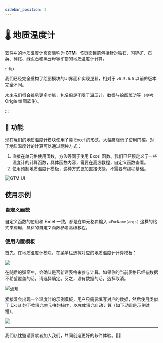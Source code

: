 ```yaml
---
sidebar_position: 2
---
```


# 🌡️ 地质温度计

软件中的地质温度计页面简称为 **GTM**。该页面目前包括针对锆石、闪锌矿、石英、砷钇、绿泥石和黑云母等矿物的地质温度计计算。

:::tip

我们已经完全重构了绘图模块的UI界面和实现逻辑，相对于 `v0.5.0.0` 以前的版本完全不同。

未来我们将会继承更多功能，包括但是不限于温压计，数据与绘图联动等（参考 Origin 绘图软件）。

:::

## 🌟 功能

现在我们的地质温度计模块使用了类 Excel 的形式，大幅度降低了使用门槛。对于地质温度计的计算可以通过两种方式：

1. 直接在单元格使用函数，方法等同于使用 Excel 函数。我们已经预定义了一些温度计的计算函数，具体函数内容，需要在高级教程，自定义函数查看。
2. 使用预制地质温度计模板，这种方式更加直接快捷，不需要有编程基础。

![GTM UI](https://geo-1303234197.cos.ap-hongkong.myqcloud.com/V0_5_0_0/GTM_UI.png)

## 使用示例

### 自定义函数

自定义函数的使用和 Excel 一致，都是在单元格内输入 `=FucName(args)` 这样的格式来调用。具体的自定义函数参考高级教程。

### 使用内置模板

首先，在地质温度计模块，在菜单栏选择对应的地质温度计计算模板：

![](https://geo-1303234197.cos.ap-hongkong.myqcloud.com/V0_5_0_0/GTM_Cal.png)

在随后的弹窗中，会确认是否新建表格来参与计算。如果你的当前表格已经有数据不希望覆盖的话，请选择确定。反之，没有数据的话，选择取消。

![通知](https://geo-1303234197.cos.ap-hongkong.myqcloud.com/V0_5_0_0/GTM_New_Sheet.png)

紧接着会出现一个温度计的示例模板，用户只需要填写对应的数据，然后使用类似于 Excel 的下拉填充单元格的操作，以完成填充自动计算（如下动图是示例过程）。

![](https://geo-1303234197.cos.ap-hongkong.myqcloud.com/V0_5_0_0/Example.gif)

-----

我们热忱邀请贡献者加入我们，共同创造更好的软件体验。🤝😊